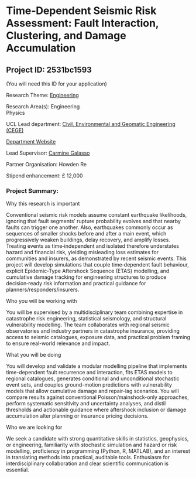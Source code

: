 # Time‑Dependent Seismic Risk Assessment: Fault Interaction, Clustering, and Damage Accumulation

## Project ID: **2531bc1593**
(You will need this ID for your application)

Research Theme: [Engineering](../themes/engineering.md)

Research Area(s):
Engineering<br />Physics

UCL Lead department: [Civil, Environmental and Geomatic Engineering (CEGE)](../departments/civil-environmental-and-geomatic-engineering.md)

[Department Website](https://www.ucl.ac.uk/civil-environmental-geomatic-engineering)

Lead Supervisor: [Carmine Galasso](https://profiles.ucl.ac.uk/44548)

Partner Organisation: Howden Re

Stipend enhancement: £ 12,000

### Project Summary:

Why this research is important

Conventional seismic risk models assume constant earthquake likelihoods, ignoring that fault segments’ rupture probability evolves and that nearby faults can trigger one another. Also, earthquakes commonly occur as sequences of smaller shocks before and after a main event, which progressively weaken buildings, delay recovery, and amplify losses. Treating events as time‑independent and isolated therefore understates hazard and financial risk, yielding misleading loss estimates for communities and insurers, as demonstrated by recent seismic events. This project will develop simulations that couple time‑dependent fault behaviour, explicit Epidemic‑Type Aftershock Sequence (ETAS) modelling, and cumulative damage tracking for engineering structures to produce decision‑ready risk information and practical guidance for planners/responders/insurers.

Who you will be working with

You will be supervised by a multidisciplinary team combining expertise in catastrophe risk engineering, statistical seismology, and structural vulnerability modelling. The team collaborates with regional seismic observatories and industry partners in catastrophe insurance, providing access to seismic catalogues, exposure data, and practical problem framing to ensure real-world relevance and impact.

What you will be doing

You will develop and validate a modular modelling pipeline that implements time-dependent fault recurrence and interaction, fits ETAS models to regional catalogues, generates conditional and unconditional stochastic event sets, and couples ground-motion predictions with vulnerability models that allow cumulative damage and repair-lag scenarios. You will compare results against conventional Poisson/mainshock-only approaches, perform systematic sensitivity and uncertainty analyses, and distil thresholds and actionable guidance where aftershock inclusion or damage accumulation alter planning or insurance pricing decisions.

Who we are looking for

We seek a candidate with strong quantitative skills in statistics, geophysics, or engineering, familiarity with stochastic simulation and hazard or risk modelling, proficiency in programming (Python, R, MATLAB), and an interest in translating methods into practical, auditable tools. Enthusiasm for interdisciplinary collaboration and clear scientific communication is essential.

